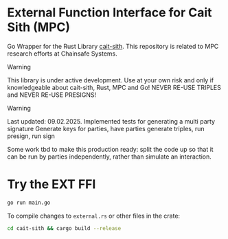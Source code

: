 # External Function Interface for Cait Sith (MPC) 
Go Wrapper for the Rust Library [cait-sith](https://docs.rs/cait-sith/latest/cait_sith/).
This repository is related to MPC research efforts at Chainsafe Systems.

> [!WARNING]
> This library is under active development. Use at your own risk 
> and only if knowledgeable about cait-sith, Rust, MPC and Go!
> NEVER RE-USE TRIPLES and NEVER RE-USE PRESIGNS!

> [!WARNING]
> Last updated: 09.02.2025.
> Implemented tests for generating a multi party signature
> Generate keys for parties, have parties generate triples,
> run presign, run sign
>
> Some work tbd to make this production ready:
> split the code up so that it can be run by parties independently,
> rather than simulate an interaction.


# Try the EXT FFI

```bash
go run main.go
```

To compile changes to `external.rs` or other files in the crate:

```bash
cd cait-sith && cargo build --release
```
